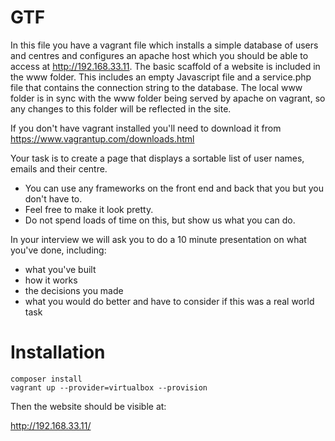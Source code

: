 # GTF

In this file you have a vagrant file which installs a simple database of users and centres and configures an apache host 
which you should be able to access at http://192.168.33.11. The basic scaffold of a website is included in the www 
folder. This includes an empty Javascript file and a service.php file that contains the connection string to the 
database. The local www folder is in sync with the www folder being served by apache on vagrant, so any changes to this 
folder will be reflected in the site.

If you don't have vagrant installed you'll need to download it from https://www.vagrantup.com/downloads.html

Your task is to create a page that displays a sortable list of user names, emails and their centre.

- You can use any frameworks on the front end and back that you but you don't have to.
- Feel free to make it look pretty.
- Do not spend loads of time on this, but show us what you can do.

In your interview we will ask you to do a 10 minute presentation on what you've done, including:

- what you've built 
- how it works
- the decisions you made
- what you would do better and have to consider if this was a real world task

# Installation

```
composer install
vagrant up --provider=virtualbox --provision
```

Then the website should be visible at:

http://192.168.33.11/
